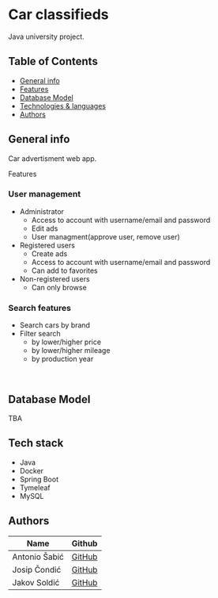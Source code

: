 # Car classifieds

Java university project.

## Table of Contents

  - [General info](#general-info)
  - [Features](#features)
  - [Database Model](#database-model)
  - [Technologies & languages](#technologies--languages)
  - [Authors](#authors)

## General info
<p>Car advertisment web app.</p>

Features

 <b><h3>User management</h3></b>
 <ul><li>Administrator<ul>
 <li>Access to account with username/email and password
 <li>Edit ads
 <li>User managment(approve user, remove user)
 </ul>
 <li>Registered users<ul>
 <li>Create ads
 <li>Access to account with username/email and password
 <li>Can add to favorites
 </ul>
 <li>Non-registered users<ul>
 <li>Can only browse
 </ul></ul>
 <b><h3>Search features</h3></b>
 <ul><li>Search cars by brand
 <li>Filter search<ul>
 <li>by lower/higher price
 <li>by lower/higher mileage
 <li>by production year</ul></ul>
 

 <br>

## Database Model
TBA
## Tech stack


* Java
* Docker
* Spring Boot
* Tymeleaf
* MySQL

## Authors

| Name            | Github                                        |
| --------------- | --------------------------------------------- |
| Antonio Šabić    | [GitHub](https://github.com/ansabic)      |
| Josip Čondić  | [GitHub](https://github.com/ararune) |
| Jakov Soldić  | [GitHub](https://github.com/JakovSoldic) |

